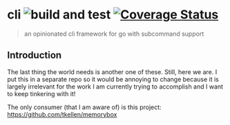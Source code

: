 # cli ![build and test](https://github.com/tkellen/cli/workflows/build%20and%20test/badge.svg?branch=master) [![Coverage Status](https://coveralls.io/repos/github/tkellen/cli/badge.svg?branch=master)](https://coveralls.io/github/tkellen/cli?branch=master)
> an opinionated cli framework for go with subcommand support

## Introduction
The last thing the world needs is another one of these. Still, here we are. I
put this in a separate repo so it would be annoying to change because it is
largely irrelevant for the work I am currently trying to accomplish and I want
to keep tinkering with it!

The only consumer (that I am aware of) is this project:
https://github.com/tkellen/memorybox